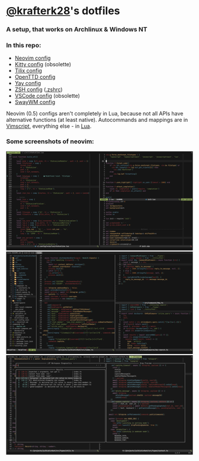 # [@krafterk28](https://github.com/kraftwerk28)'s dotfiles

### A setup, that works on Archlinux & Windows NT

### In this repo:
  - [Neovim config](../.config/nvim)
  - [Kitty config](../.config/kitty/kitty.conf)
    (obsolette)
  - [Tilix config](../.config/tilix/tilix.dconf)
  - [OpenTTD config](../.openttd/openttd.cfg)
  - [Yay config](../.config/yay/config.json)
  - [ZSH config](../.config/zsh) ([.zshrc](../.zshrc))
  - [VSCode config](../.config/Code/User/settings.json) (obsolette)
  - [SwayWM config](../.config/sway/config)

Neovim (0.5) configs aren't completely in Lua, because not all APIs
have alternative functions (at least native).
Autocommands and mappings are in
[Vimscript](../.config/nvim/init.vim),
everything else - in [Lua](../.config/nvim/lua).

### Some screenshots of neovim:

![Neovim screenshot #1](assets/neovim-1.png)
![Neovim screenshot #2](assets/neovim-2.png)
![Neovim screenshot #3](assets/neovim-3.png)
